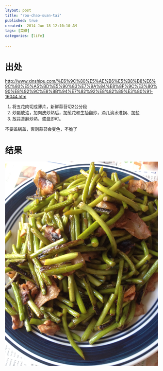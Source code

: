 ```yaml
---
layout: post
title: "rou-chao-suan-tai"
published: true
created:  2014 Jun 18 12:10:10 AM
tags: [菜谱]
categories: [life]

---
```


# 出处

<http://www.xinshipu.com/%E6%9C%80%E5%AE%B6%E5%B8%B8%E6%9C%80%E5%A5%BD%E5%90%83%E7%9A%84%E8%8F%9C%E3%80%90%E8%92%9C%E8%8B%94%E7%82%92%E8%82%89%E3%80%91-16044.htm>

1. 将五花肉切成薄片，新鲜蒜苔切2公分段 
2. 炒瓢放油，加肉皮炒熟后，加葱花和生抽翻炒，滴几滴水进锅、加盐 
3. 放蒜苔翻炒熟，盛盘即可。

不要盖锅盖，否则蒜苔会变色，不脆了

# 结果

![rou-chao-suan-tai](/images/suantai.JPG "suantai")


